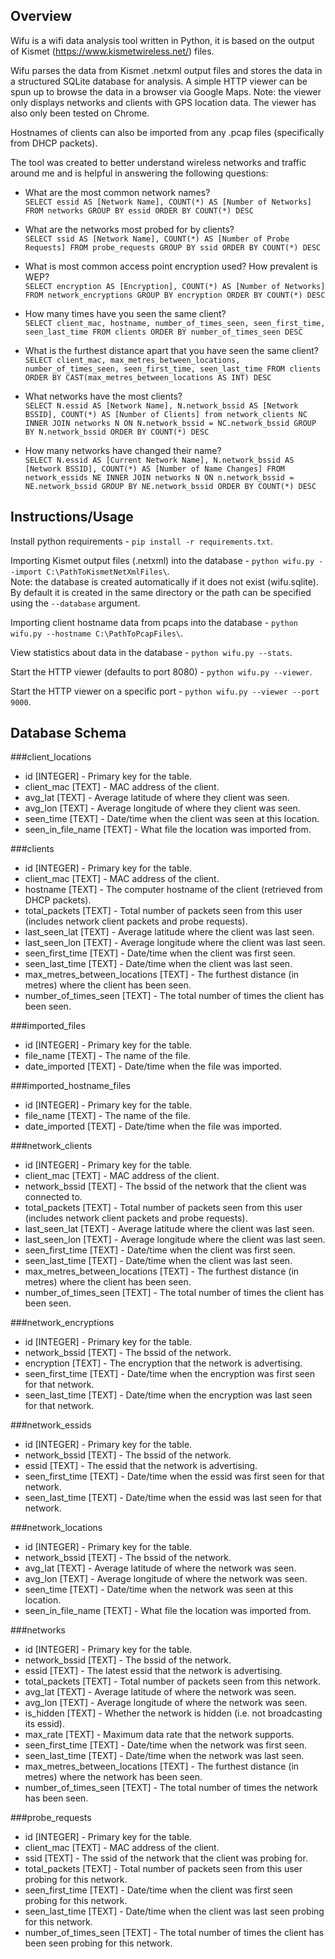 ## Overview 
Wifu is a wifi data analysis tool written in Python, it is based on the output of Kismet (https://www.kismetwireless.net/) files.

Wifu parses the data from Kismet .netxml output files and stores the data in a structured SQLite database for analysis. A simple HTTP viewer can be spun up to browse the data in a browser via Google Maps. Note: the viewer only displays networks and clients with GPS location data. The viewer has also only been tested on Chrome.

Hostnames of clients can also be imported from any .pcap files (specifically from DHCP packets).

The tool was created to better understand wireless networks and traffic around me and is helpful in answering the following questions:  

- What are the most common network names?  
`SELECT essid AS [Network Name], COUNT(*) AS [Number of Networks] FROM networks GROUP BY essid ORDER BY COUNT(*) DESC`

- What are the networks most probed for by clients?  
`SELECT ssid AS [Network Name], COUNT(*) AS [Number of Probe Requests] FROM probe_requests GROUP BY ssid ORDER BY COUNT(*) DESC`

- What is most common access point encryption used? How prevalent is WEP?  
`SELECT encryption AS [Encryption], COUNT(*) AS [Number of Networks] FROM network_encryptions GROUP BY encryption ORDER BY COUNT(*) DESC`

- How many times have you seen the same client?  
`SELECT client_mac, hostname, number_of_times_seen, seen_first_time, seen_last_time FROM clients ORDER BY number_of_times_seen DESC`

- What is the furthest distance apart that you have seen the same client?  
`SELECT client_mac, max_metres_between_locations, number_of_times_seen, seen_first_time, seen_last_time FROM clients ORDER BY CAST(max_metres_between_locations AS INT) DESC`

- What networks have the most clients?  
`SELECT N.essid AS [Network Name], N.network_bssid AS [Network BSSID], COUNT(*) AS [Number of Clients] from network_clients NC INNER JOIN networks N ON N.network_bssid = NC.network_bssid GROUP BY N.network_bssid ORDER BY COUNT(*) DESC`

- How many networks have changed their name?  
`SELECT N.essid AS [Current Network Name], N.network_bssid AS [Network BSSID], COUNT(*) AS [Number of Name Changes] FROM network_essids NE INNER JOIN networks N ON n.network_bssid = NE.network_bssid GROUP BY NE.network_bssid ORDER BY COUNT(*) DESC`

## Instructions/Usage
Install python requirements - `pip install -r requirements.txt`.

Importing Kismet output files (.netxml) into the database - `python wifu.py --import C:\PathToKismetNetXmlFiles\`.  
Note: the database is created automatically if it does not exist (wifu.sqlite). By default it is created in the same directory or the path can be specified using the `--database` argument.

Importing client hostname data from pcaps into the database - `python wifu.py --hostname C:\PathToPcapFiles\`.

View statistics about data in the database - `python wifu.py --stats`.

Start the HTTP viewer (defaults to port 8080) - `python wifu.py --viewer`.

Start the HTTP viewer on a specific port - `python wifu.py --viewer --port 9000`.

## Database Schema
###client_locations
- id [INTEGER] - Primary key for the table.
- client_mac [TEXT] - MAC address of the client.
- avg_lat [TEXT] - Average latitude of where they client was seen.
- avg_lon [TEXT] - Average longitude of where they client was seen.
- seen_time [TEXT] - Date/time when the client was seen at this location.
- seen_in_file_name [TEXT] - What file the location was imported from.

###clients
- id [INTEGER] - Primary key for the table.
- client_mac [TEXT] - MAC address of the client.
- hostname [TEXT] - The computer hostname of the client (retrieved from DHCP packets).
- total_packets [TEXT] - Total number of packets seen from this user (includes network client packets and probe requests).
- last_seen_lat [TEXT] - Average latitude where the client was last seen.
- last_seen_lon [TEXT] - Average longitude where the client was last seen.
- seen_first_time [TEXT] - Date/time when the client was first seen.
- seen_last_time [TEXT] - Date/time when the client was last seen.
- max_metres_between_locations [TEXT] - The furthest distance (in metres) where the client has been seen.
- number_of_times_seen [TEXT] - The total number of times the client has been seen.

###imported_files
- id [INTEGER] - Primary key for the table.
- file_name [TEXT] - The name of the file.
- date_imported [TEXT] - Date/time when the file was imported.

###imported_hostname_files
- id [INTEGER] - Primary key for the table.
- file_name [TEXT] - The name of the file.
- date_imported [TEXT] - Date/time when the file was imported.

###network_clients
- id [INTEGER] - Primary key for the table.
- client_mac [TEXT] - MAC address of the client.
- network_bssid [TEXT] - The bssid of the network that the client was connected to.
- total_packets [TEXT] - Total number of packets seen from this user (includes network client packets and probe requests).
- last_seen_lat [TEXT] - Average latitude where the client was last seen.
- last_seen_lon [TEXT] - Average longitude where the client was last seen.
- seen_first_time [TEXT] - Date/time when the client was first seen.
- seen_last_time [TEXT] - Date/time when the client was last seen.
- max_metres_between_locations [TEXT] - The furthest distance (in metres) where the client has been seen.
- number_of_times_seen [TEXT] - The total number of times the client has been seen.

###network_encryptions
- id [INTEGER] - Primary key for the table.
- network_bssid [TEXT] - The bssid of the network.
- encryption [TEXT] - The encryption that the network is advertising.
- seen_first_time [TEXT] - Date/time when the encryption was first seen for that network.
- seen_last_time [TEXT] - Date/time when the encryption was last seen for that network.

###network_essids
- id [INTEGER] - Primary key for the table.
- network_bssid [TEXT] - The bssid of the network.
- essid [TEXT] - The essid that the network is advertising.
- seen_first_time [TEXT] - Date/time when the essid was first seen for that network.
- seen_last_time [TEXT] - Date/time when the essid was last seen for that network.

###network_locations
- id [INTEGER] - Primary key for the table.
- network_bssid [TEXT] - The bssid of the network.
- avg_lat [TEXT] - Average latitude of where the network was seen.
- avg_lon [TEXT] - Average longitude of where the network was seen.
- seen_time [TEXT] - Date/time when the network was seen at this location.
- seen_in_file_name [TEXT] - What file the location was imported from.

###networks
- id [INTEGER] - Primary key for the table.
- network_bssid [TEXT] - The bssid of the network.
- essid [TEXT] - The latest essid that the network is advertising.
- total_packets [TEXT] - Total number of packets seen from this network.
- avg_lat [TEXT] - Average latitude of where the network was seen.
- avg_lon [TEXT] - Average longitude of where the network was seen.
- is_hidden [TEXT] - Whether the network is hidden (i.e. not broadcasting its essid).
- max_rate [TEXT] - Maximum data rate that the network supports.
- seen_first_time [TEXT] - Date/time when the network was first seen.
- seen_last_time [TEXT] - Date/time when the network was last seen.
- max_metres_between_locations [TEXT] - The furthest distance (in metres) where the network has been seen.
- number_of_times_seen [TEXT] - The total number of times the network has been seen.

###probe_requests
- id [INTEGER] - Primary key for the table.
- client_mac [TEXT] - MAC address of the client.
- ssid [TEXT] - The ssid of the network that the client was probing for.
- total_packets [TEXT] - Total number of packets seen from this user probing for this network.
- seen_first_time [TEXT] - Date/time when the client was first seen probing for this network.
- seen_last_time [TEXT] - Date/time when the client was last seen probing for this network.
- number_of_times_seen [TEXT] - The total number of times the client has been seen probing for this network.
